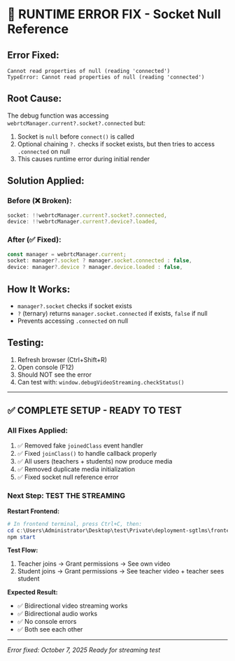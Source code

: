 # 🔧 RUNTIME ERROR FIX - Socket Null Reference

## Error Fixed:
```
Cannot read properties of null (reading 'connected')
TypeError: Cannot read properties of null (reading 'connected')
```

## Root Cause:
The debug function was accessing `webrtcManager.current?.socket?.connected` but:
1. Socket is `null` before `connect()` is called
2. Optional chaining `?.` checks if socket exists, but then tries to access `.connected` on null
3. This causes runtime error during initial render

## Solution Applied:

### Before (❌ Broken):
```javascript
socket: !!webrtcManager.current?.socket?.connected,
device: !!webrtcManager.current?.device?.loaded,
```

### After (✅ Fixed):
```javascript
const manager = webrtcManager.current;
socket: manager?.socket ? manager.socket.connected : false,
device: manager?.device ? manager.device.loaded : false,
```

## How It Works:
- `manager?.socket` checks if socket exists
- `?` (ternary) returns `manager.socket.connected` if exists, `false` if null
- Prevents accessing `.connected` on null

## Testing:
1. Refresh browser (Ctrl+Shift+R)
2. Open console (F12)
3. Should NOT see the error
4. Can test with: `window.debugVideoStreaming.checkStatus()`

---

## ✅ COMPLETE SETUP - READY TO TEST

### All Fixes Applied:
1. ✅ Removed fake `joinedClass` event handler
2. ✅ Fixed `joinClass()` to handle callback properly  
3. ✅ All users (teachers + students) now produce media
4. ✅ Removed duplicate media initialization
5. ✅ Fixed socket null reference error

### Next Step: TEST THE STREAMING

**Restart Frontend:**
```powershell
# In frontend terminal, press Ctrl+C, then:
cd c:\Users\Administrator\Desktop\test\Private\deployment-sgtlms\frontend
npm start
```

**Test Flow:**
1. Teacher joins → Grant permissions → See own video
2. Student joins → Grant permissions → See teacher video + teacher sees student

**Expected Result:**
- ✅ Bidirectional video streaming works
- ✅ Bidirectional audio works
- ✅ No console errors
- ✅ Both see each other

---

*Error fixed: October 7, 2025*
*Ready for streaming test*
